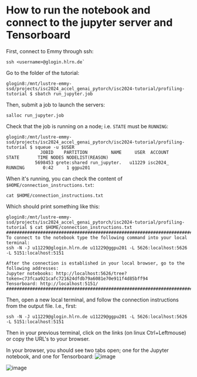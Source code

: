 # How to run the notebook and connect to the jupyter server and Tensorboard
First, connect to Emmy through ssh:
```
ssh <username>@glogin.hlrn.de`
```
Go to the folder of the tutorial:
```
glogin8:/mnt/lustre-emmy-ssd/projects/isc2024_accel_genai_pytorch/isc2024-tutorial/profiling-tutorial $ sbatch run_jupyter.job
```
Then, submit a job to launch the servers:  
```
salloc run_jupyter.job
```

Check that the job is running on a node; i.e. `STATE` must be `RUNNING`:
```
glogin8:/mnt/lustre-emmy-ssd/projects/isc2024_accel_genai_pytorch/isc2024-tutorial/profiling-tutorial $ squeue -u $USER
             JOBID    PARTITION         NAME     USER  ACCOUNT     STATE       TIME NODES NODELIST(REASON)
           5698453 grete:shared run_jupyter.   u11229 isc2024_   RUNNING       0:42     1 ggpu201
```
When it's running, you can check the content of `$HOME/connection_instructions.txt`:
```
cat $HOME/connection_instructions.txt
```
Which should print something like this:
```
glogin8:/mnt/lustre-emmy-ssd/projects/isc2024_accel_genai_pytorch/isc2024-tutorial/profiling-tutorial $ cat $HOME/connection_instructions.txt 
##################################################################################################
To connect to the notebook type the following command into your local terminal:
ssh -N -J u11229@glogin.hlrn.de u11229@ggpu201 -L 5626:localhost:5626 -L 5151:localhost:5151

After the connection is established in your local browser, go to the following addresses:
Jupyter notebooks: http://localhost:5626/tree?token=c73fcaa921cafc721624dfdb79a6081e70e911f4d85bff94
Tensorboard: http://localhost:5151/
##################################################################################################
```

Then, open a new local terminal, and follow the connection instructions from the output file.
I.e., first:
```
ssh -N -J u11229@glogin.hlrn.de u11229@ggpu201 -L 5626:localhost:5626 -L 5151:localhost:5151
```
Then in your previous terminal, click on the links (on linux Ctrl+Leftmouse) or copy the URL's to your browser.

In your browser, you should see two tabs open; one for the Jupyter notebook, and one for Tensorboard:
![image](https://github.com/CaSToRC-CyI/isc2024-tutorial/assets/5969044/96d6b396-2d08-45b8-84ed-a5ccfb737b38)

![image](https://github.com/CaSToRC-CyI/isc2024-tutorial/assets/5969044/8c0d7814-284b-4611-866f-854cee7be740)

